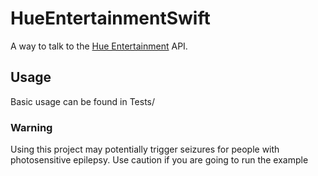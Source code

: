 # HueEntertainmentSwift

A way to talk to the [Hue Entertainment](https://developers.meethue.com/develop/hue-entertainment/) API.

## Usage

Basic usage can be found in Tests/

### Warning

Using this project may potentially trigger seizures for people with photosensitive epilepsy. Use caution if you are going to run the example
